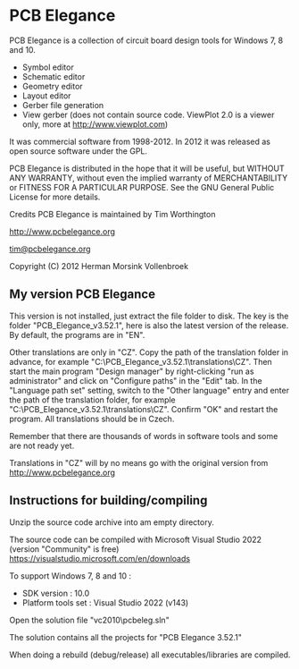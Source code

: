 # PCB Elegance
PCB Elegance is a collection of circuit board design tools for Windows 7, 8 and 10.
- Symbol editor 
- Schematic editor 
- Geometry editor 
- Layout editor 
- Gerber file generation 
- View gerber (does not contain source code. ViewPlot 2.0 is a viewer only, more at http://www.viewplot.com)

It was commercial software from 1998-2012.
In 2012 it was released as open source software under the GPL.

PCB Elegance is distributed in the hope that it will be useful, but WITHOUT ANY WARRANTY,
without even the implied warranty of MERCHANTABILITY or FITNESS FOR A PARTICULAR PURPOSE.
See the GNU General Public License for more details.

Credits
PCB Elegance is maintained by Tim Worthington

http://www.pcbelegance.org

tim@pcbelegance.org

Copyright (C) 2012 Herman Morsink Vollenbroek

## My version PCB Elegance
This version is not installed, just extract the file folder to disk.
The key is the folder "PCB_Elegance_v3.52.1", here is also the latest version of the release.
By default, the programs are in "EN".

Other translations are only in "CZ".
Copy the path of the translation folder in advance, for example "C:\PCB_Elegance_v3.52.1\translations\CZ".
Then start the main program "Design manager" by right-clicking "run as administrator" and click on "Configure paths" in the "Edit" tab.
In the "Language path set" setting, switch to the "Other language" entry and enter the path of the translation folder, for example "C:\PCB_Elegance_v3.52.1\translations\CZ".
Confirm "OK" and restart the program.
All translations should be in Czech.

Remember that there are thousands of words in software tools and some are not ready yet.

Translations in "CZ" will by no means go with the original version from http://www.pcbelegance.org

## Instructions for building/compiling
Unzip the source code archive into am empty directory.

The source code can be compiled with Microsoft Visual Studio 2022 (version "Community" is free)        
https://visualstudio.microsoft.com/en/downloads

To support Windows 7, 8 and 10 :            
- SDK version : 10.0              
- Platform tools set : Visual Studio 2022 (v143)

Open the solution file "vc2010\pcbeleg.sln"

The solution contains all the projects for "PCB Elegance 3.52.1"

When doing a rebuild (debug/release) all executables/libraries are compiled.
